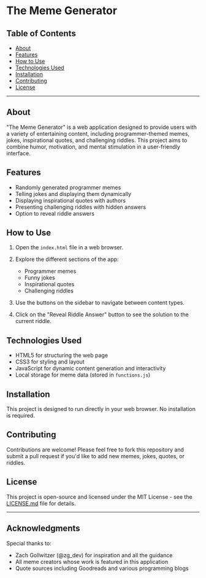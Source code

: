 # The Meme Generator

## Table of Contents
- [About](#about)
- [Features](#features)
- [How to Use](#how-to-use)
- [Technologies Used](#technologies-used)
- [Installation](#installation)
- [Contributing](#contributing)
- [License](#license)

---

## About

"The Meme Generator" is a web application designed to provide users with a variety of entertaining content, including programmer-themed memes, jokes, inspirational quotes, and challenging riddles. This project aims to combine humor, motivation, and mental stimulation in a user-friendly interface.

## Features

- Randomly generated programmer memes
- Telling jokes and displaying them dynamically
- Displaying inspirational quotes with authors
- Presenting challenging riddles with hidden answers
- Option to reveal riddle answers

## How to Use

1. Open the `index.html` file in a web browser.
2. Explore the different sections of the app:
   - Programmer memes
   - Funny jokes
   - Inspirational quotes
   - Challenging riddles

3. Use the buttons on the sidebar to navigate between content types.
4. Click on the "Reveal Riddle Answer" button to see the solution to the current riddle.

## Technologies Used

- HTML5 for structuring the web page
- CSS3 for styling and layout
- JavaScript for dynamic content generation and interactivity
- Local storage for meme data (stored in `functions.js`)

## Installation

This project is designed to run directly in your web browser. No installation is required.

## Contributing

Contributions are welcome! Please feel free to fork this repository and submit a pull request if you'd like to add new memes, jokes, quotes, or riddles.

## License

This project is open-source and licensed under the MIT License - see the [LICENSE.md](LICENSE.md) file for details.

---

## Acknowledgments

Special thanks to:
- Zach Gollwitzer (@zg_dev) for inspiration and all the guidance
- All meme creators whose work is featured in this application
- Quote sources including Goodreads and various programming blogs

